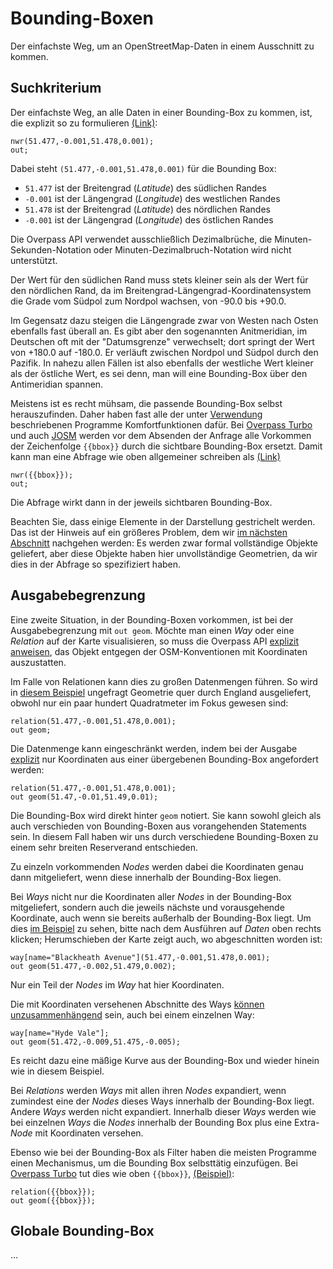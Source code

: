 Bounding-Boxen
==============

Der einfachste Weg, um an OpenStreetMap-Daten in einem Ausschnitt zu kommen.

## Suchkriterium

Der einfachste Weg, an alle Daten in einer Bounding-Box zu kommen, ist,
die explizit so zu formulieren [(Link)](https://overpass-turbo.eu/?lat=51.4775&lon=0.0&zoom=16&Q=nwr%2851%2E477%2C%2D0%2E001%2C51%2E478%2C0%2E001%29%3B%0Aout%3B):

    nwr(51.477,-0.001,51.478,0.001);
    out;

Dabei steht `(51.477,-0.001,51.478,0.001)` für die Bounding Box:

* `51.477` ist der Breitengrad (_Latitude_) des südlichen Randes
* `-0.001` ist der Längengrad (_Longitude_) des westlichen Randes
* `51.478` ist der Breitengrad (_Latitude_) des nördlichen Randes
* `-0.001` ist der Längengrad (_Longitude_) des östlichen Randes

Die Overpass API verwendet ausschließlich Dezimalbrüche,
die Minuten-Sekunden-Notation oder Minuten-Dezimalbruch-Notation wird nicht unterstützt.

Der Wert für den südlichen Rand muss stets kleiner sein als der Wert für den nördlichen Rand,
da im Breitengrad-Längengrad-Koordinatensystem die Grade vom Südpol zum Nordpol wachsen, von -90.0 bis +90.0.

Im Gegensatz dazu steigen die Längengrade zwar von Westen nach Osten ebenfalls fast überall an.
Es gibt aber den sogenannten Anitmeridian, im Deutschen oft mit der "Datumsgrenze" verwechselt;
dort springt der Wert von +180.0 auf -180.0.
Er verläuft zwischen Nordpol und Südpol durch den Pazifik.
In nahezu allen Fällen ist also ebenfalls der westliche Wert kleiner als der östliche Wert,
es sei denn, man will eine Bounding-Box über den Antimeridian spannen.

Meistens ist es recht mühsam,
die passende Bounding-Box selbst herauszufinden.
Daher haben fast alle der unter [Verwendung](../targets/index.md) beschriebenen Programme Komfortfunktionen dafür.
Bei [Overpass Turbo](../targets/turbo.md) und auch [JOSM](../targets/josm.md)
werden vor dem Absenden der Anfrage alle Vorkommen der Zeichenfolge `{{bbox}}` durch die sichtbare Bounding-Box ersetzt. Damit kann man eine Abfrage wie oben allgemeiner schreiben als [(Link)](https://overpass-turbo.eu/?lat=51.4775&lon=0.0&zoom=16&Q=nwr%28%7B%7Bbbox%7D%7D%29%3B%0Aout%3B)

    nwr({{bbox}});
    out;

Die Abfrage wirkt dann in der jeweils sichtbaren Bounding-Box.

Beachten Sie, dass einige Elemente in der Darstellung gestrichelt werden.
Das ist der Hinweis auf ein größeres Problem, dem wir [im nächsten Abschnitt](osm_types.md) nachgehen werden:
Es werden zwar formal vollständige Objekte geliefert,
aber diese Objekte haben hier unvollständige Geometrien,
da wir dies in der Abfrage so spezifiziert haben.

## Ausgabebegrenzung

Eine zweite Situation, in der Bounding-Boxen vorkommen,
ist bei der Ausgabebegrenzung mit ``out geom``.
Möchte man einen _Way_ oder eine _Relation_ auf der Karte visualisieren,
so muss die Overpass API [explizit anweisen](../targets/formats.md),
das Objekt entgegen der OSM-Konventionen mit Koordinaten auszustatten.

Im Falle von Relationen kann dies zu großen Datenmengen führen.
So wird in [diesem Beispiel](https://overpass-turbo.eu/?lat=51.4775&lon=0.0&zoom=16&Q=relation%2851%2E477%2C%2D0%2E001%2C51%2E478%2C0%2E001%29%3B%0Aout%20geom%3B) ungefragt Geometrie quer durch England ausgeliefert,
obwohl nur ein paar hundert Quadratmeter im Fokus gewesen sind:

    relation(51.477,-0.001,51.478,0.001);
    out geom;

Die Datenmenge kann eingeschränkt werden,
indem bei der Ausgabe [explizit](https://overpass-turbo.eu/?lat=51.4775&lon=0.0&zoom=16&Q=relation%2851%2E477%2C%2D0%2E001%2C51%2E478%2C0%2E001%29%3B%0Aout%20geom%2851%2E47%2C%2D0%2E01%2C51%2E49%2C0%2E01%29%3B) nur Koordinaten aus einer übergebenen Bounding-Box angefordert werden:

    relation(51.477,-0.001,51.478,0.001);
    out geom(51.47,-0.01,51.49,0.01);

Die Bounding-Box wird direkt hinter ``geom`` notiert.
Sie kann sowohl gleich als auch verschieden von Bounding-Boxen aus vorangehenden Statements sein.
In diesem Fall haben wir uns durch verschiedene Bounding-Boxen zu einem sehr breiten Reserverand entschieden.

Zu einzeln vorkommenden _Nodes_ werden dabei die Koordinaten genau dann mitgeliefert,
wenn diese innerhalb der Bounding-Box liegen.

Bei _Ways_ nicht nur die Koordinaten aller _Nodes_ in der Bounding-Box mitgeliefert,
sondern auch die jeweils nächste und vorausgehende Koordinate,
auch wenn sie bereits außerhalb der Bounding-Box liegt.
Um dies [im Beispiel](https://overpass-turbo.eu/?lat=51.4775&lon=0.0&zoom=18&Q=way%5Bname%3D%22Blackheath%20Avenue%22%5D%2851%2E477%2C%2D0%2E001%2C51%2E478%2C0%2E001%29%3B%0Aout%20geom%2851%2E477%2C%2D0%2E002%2C51%2E479%2C0%2E002%29%3B) zu sehen, bitte nach dem Ausführen auf _Daten_ oben rechts klicken;
Herumschieben der Karte zeigt auch, wo abgeschnitten worden ist:

    way[name="Blackheath Avenue"](51.477,-0.001,51.478,0.001);
    out geom(51.477,-0.002,51.479,0.002);

Nur ein Teil der _Nodes_ im _Way_ hat hier Koordinaten.

Die mit Koordinaten versehenen Abschnitte des Ways [können unzusammenhängend](https://overpass-turbo.eu/?lat=51.4735&lon=-0.007&zoom=17&Q=way%5Bname%3D%22Hyde%20Vale%22%5D%3B%0Aout%20geom%2851%2E472%2C%2D0%2E009%2C51%2E475%2C%2D0%2E005%29%3B) sein,
auch bei einem einzelnen Way:

    way[name="Hyde Vale"];
    out geom(51.472,-0.009,51.475,-0.005);

Es reicht dazu eine mäßige Kurve aus der Bounding-Box und wieder hinein wie in diesem Beispiel.

Bei _Relations_ werden _Ways_ mit allen ihren _Nodes_ expandiert,
wenn zumindest eine der _Nodes_ dieses Ways innerhalb der Bounding-Box liegt.
Andere _Ways_ werden nicht expandiert.
Innerhalb dieser _Ways_ werden wie bei einzelnen _Ways_ die _Nodes_ innerhalb der Bounding Box plus eine Extra-_Node_ mit Koordinaten versehen.

Ebenso wie bei der Bounding-Box als Filter haben die meisten Programme einen Mechanismus,
um die Bounding Box selbsttätig einzufügen.
Bei [Overpass Turbo](../targets/turbo.md) tut dies wie oben ``{{bbox}}``, [(Beispiel)](https://overpass-turbo.eu/?lat=51.4775&lon=0.0&zoom=16&Q=relation%28%7B%7Bbbox%7D%7D%29%3B%0Aout%20geom%28%7B%7Bbbox%7D%7D%29%3B):

    relation({{bbox}});
    out geom({{bbox}});

## Globale Bounding-Box

...
